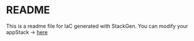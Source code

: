 # README
This is a readme file for IaC generated with StackGen.
You can modify your appStack -> [here](http://main.dev.stackgen.com/appstacks/50b1116b-0683-4e30-a294-4294c6754444)
